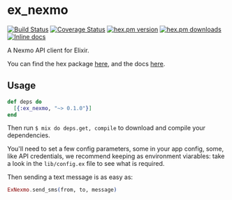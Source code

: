 
ex_nexmo
========
[![Build Status](https://secure.travis-ci.org/kindynowapp/ex_nexmo.png?branch=master "Build Status")](http://travis-ci.org/kindynowapp/ex_nexmo)
[![Coverage Status](https://coveralls.io/repos/kindynowapp/ex_nexmo/badge.svg?branch=master&service=github)](https://coveralls.io/github/kindynowapp/ex_nexmo?branch=master)
[![hex.pm version](https://img.shields.io/hexpm/v/infobip.svg)](https://hex.pm/packages/infobip)
[![hex.pm downloads](https://img.shields.io/hexpm/dt/infobip.svg)](https://hex.pm/packages/infobip)
[![Inline docs](http://inch-ci.org/github/kindynowapp/ex_nexmo.svg?branch=master&style=flat)](http://inch-ci.org/github/kindynowapp/ex_nexmo)

A Nexmo API client for Elixir.

You can find the hex package [here](https://hex.pm/packages/ex_nexmo), and the docs [here](http://hexdocs.pm/ex_nexmo).

## Usage

```elixir
def deps do
  [{:ex_nexmo, "~> 0.1.0"}]
end
```

Then run `$ mix do deps.get, compile` to download and compile your dependencies.

You'll need to set a few config parameters, some in your app config, some, like
API credentials, we recommend keeping as environment viarables: take a look in
the `lib/config.ex` file to see what is required.

Then sending a text message is as easy as:

```elixir
ExNexmo.send_sms(from, to, message)
```

